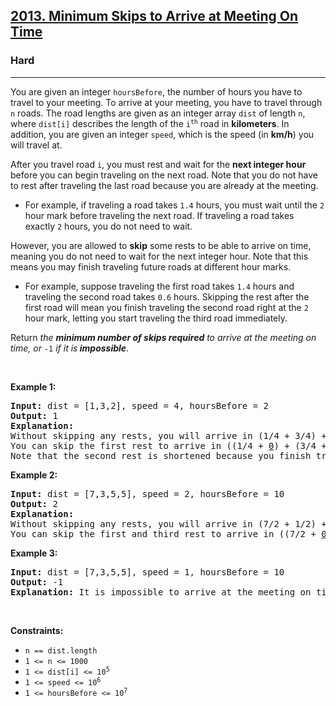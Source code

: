 <h2><a href="https://leetcode.com/problems/minimum-skips-to-arrive-at-meeting-on-time">2013. Minimum Skips to Arrive at Meeting On Time</a></h2><h3>Hard</h3><hr><p>You are given an integer <code>hoursBefore</code>, the number of hours you have to travel to your meeting. To arrive at your meeting, you have to travel through <code>n</code> roads. The road lengths are given as an integer array <code>dist</code> of length <code>n</code>, where <code>dist[i]</code> describes the length of the <code>i<sup>th</sup></code> road in <strong>kilometers</strong>. In addition, you are given an integer <code>speed</code>, which is the speed (in <strong>km/h</strong>) you will travel at.</p>

<p>After you travel road <code>i</code>, you must rest and wait for the <strong>next integer hour</strong> before you can begin traveling on the next road. Note that you do not have to rest after traveling the last road because you are already at the meeting.</p>

<ul>
	<li>For example, if traveling a road takes <code>1.4</code> hours, you must wait until the <code>2</code> hour mark before traveling the next road. If traveling a road takes exactly&nbsp;<code>2</code>&nbsp;hours, you do not need to wait.</li>
</ul>

<p>However, you are allowed to <strong>skip</strong> some rests to be able to arrive on time, meaning you do not need to wait for the next integer hour. Note that this means you may finish traveling future roads at different hour marks.</p>

<ul>
	<li>For example, suppose traveling the first road takes <code>1.4</code> hours and traveling the second road takes <code>0.6</code> hours. Skipping the rest after the first road will mean you finish traveling the second road right at the <code>2</code> hour mark, letting you start traveling the third road immediately.</li>
</ul>

<p>Return <em>the <strong>minimum number of skips required</strong> to arrive at the meeting on time, or</em> <code>-1</code><em> if it is<strong> impossible</strong></em>.</p>

<p>&nbsp;</p>
<p><strong class="example">Example 1:</strong></p>

<pre>
<strong>Input:</strong> dist = [1,3,2], speed = 4, hoursBefore = 2
<strong>Output:</strong> 1
<strong>Explanation:</strong>
Without skipping any rests, you will arrive in (1/4 + 3/4) + (3/4 + 1/4) + (2/4) = 2.5 hours.
You can skip the first rest to arrive in ((1/4 + <u>0</u>) + (3/4 + 0)) + (2/4) = 1.5 hours.
Note that the second rest is shortened because you finish traveling the second road at an integer hour due to skipping the first rest.
</pre>

<p><strong class="example">Example 2:</strong></p>

<pre>
<strong>Input:</strong> dist = [7,3,5,5], speed = 2, hoursBefore = 10
<strong>Output:</strong> 2
<strong>Explanation:</strong>
Without skipping any rests, you will arrive in (7/2 + 1/2) + (3/2 + 1/2) + (5/2 + 1/2) + (5/2) = 11.5 hours.
You can skip the first and third rest to arrive in ((7/2 + <u>0</u>) + (3/2 + 0)) + ((5/2 + <u>0</u>) + (5/2)) = 10 hours.
</pre>

<p><strong class="example">Example 3:</strong></p>

<pre>
<strong>Input:</strong> dist = [7,3,5,5], speed = 1, hoursBefore = 10
<strong>Output:</strong> -1
<strong>Explanation:</strong> It is impossible to arrive at the meeting on time even if you skip all the rests.
</pre>

<p>&nbsp;</p>
<p><strong>Constraints:</strong></p>

<ul>
	<li><code>n == dist.length</code></li>
	<li><code>1 &lt;= n &lt;= 1000</code></li>
	<li><code>1 &lt;= dist[i] &lt;= 10<sup>5</sup></code></li>
	<li><code>1 &lt;= speed &lt;= 10<sup>6</sup></code></li>
	<li><code>1 &lt;= hoursBefore &lt;= 10<sup>7</sup></code></li>
</ul>
